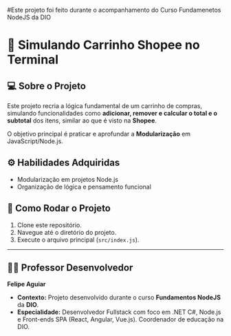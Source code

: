 #Este projeto foi feito durante o acompanhamento do Curso Fundamenetos NodeJS da DIO

# 🛒 Simulando Carrinho Shopee no Terminal

## 💻 Sobre o Projeto

Este projeto recria a lógica fundamental de um carrinho de compras, simulando funcionalidades como **adicionar, remover e calcular o total e o subtotal** dos itens, similar ao que é visto na **Shopee**.

O objetivo principal é praticar e aprofundar a **Modularização** em JavaScript/Node.js.

## ⚙️ Habilidades Adquiridas

* Modularização em projetos Node.js
* Organização de lógica e pensamento funcional

## 🚀 Como Rodar o Projeto

1.  Clone este repositório.
2.  Navegue até o diretório do projeto.
3.  Execute o arquivo principal (`src/index.js`).

---

## 👨‍💻 Professor Desenvolvedor

**Felipe Aguiar**

* **Contexto:** Projeto desenvolvido durante o curso **Fundamentos NodeJS** da **DIO**.
* **Especialidade:** Desenvolvedor Fullstack com foco em .NET C#, Node.js e Front-ends SPA (React, Angular, Vue.js). Coordenador de educação na DIO.